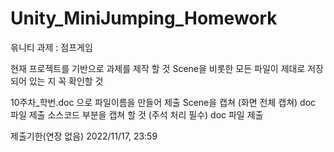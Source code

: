 # Unity_MiniJumping_Homework

윾니티 과제 : 점프게임

현재 프로젝트를 기반으로 과제를 제작 할 것
Scene을 비롯한 모든 파일이 제대로 저장되어 있는 지 꼭 확인할 것

10주차_학번.doc 으로 파일이름을 만들어 제출
Scene을 캡쳐 (화면 전체 캡쳐) doc 파일 제출
소스코드 부분을 캡쳐 할 것 (주석 처리 필수) doc 파일 제출

제출기한(연장 없음)
2022/11/17, 23:59
